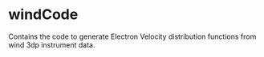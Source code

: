 # windCode

Contains the code to generate Electron Velocity distribution functions from wind 3dp instrument data.
